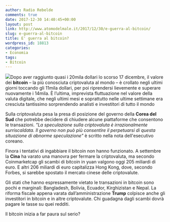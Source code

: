 ```yaml
---
author: Radio Rebelde
comments: true
date: 2017-12-30 14:40:45+00:00
layout: post
link: http://www.atomodelmale.it/2017/12/30/e-guerra-al-bitcoin/
slug: e-guerra-al-bitcoin
title: E' guerra al bitcoin?
wordpress_id: 18813
categories:
- Economia
tags:
- Bitcoin
---
```


![](http://www.atomodelmale.it/wp-content/uploads/2017/12/bitcoins-370364-300x180.jpg)Dopo aver raggiunto quasi i 20mila dollari lo scorso 17 dicembre, il valore dei **bitcoin** – la più conosciuta criptovaluta al mondo – è crollato negli ultimi giorni toccando gli 11mila dollari, per poi riprendersi lievemente e superare nuovamente i 14mila. È l’ultima, imprevista fluttuazione nel valore della valuta digitale, che negli ultimi mesi e soprattutto nelle ultime settimane era cresciuta tantissimo sorprendendo analisti e investitori di tutto il mondo

Sulla criptovaluta pesa la presa di posizione del governo della **Corea del Sud** che potrebbe decidere di chiudere alcune piattaforme che consentono le transazioni. _"La speculazione sulla criptovaluta è irrazionalmente surriscaldata. Il governo non può più consentire il perpetuarsi di questa situazione di abnorme speculazione"_ è scritto nella nota dell'esecutivo coreano.



Finora i tentativi di ingabbiare il bitcoin non hanno funzionato. A settembre la **Cina** ha varato una manovra per fermare la criptovaluta, ma secondo Coinmarketcap gli scambi di bitcoin in yuan valgono oggi 205 miliardi di euro. E altri 206 miliardi di euro capitalizza Hong Kong, dove, secondo Forbes, si sarebbe spostato il mercato cinese delle criptovalute.

Gli stati che hanno espressamente vietato le transazioni in bitcoin sono pochi e marginali: Bangladesh, Bolivia, Ecuador, Kirghizistan e Nepal.
La riforma fiscale appena varata dall’amministrazione **Trump** colpisce anche gli investitori in bitcoin e in altre criptovalute. Chi guadagna dagli scambi dovrà pagare le tasse su quei redditi.

Il bitcoin inizia a far paura sul serio?
